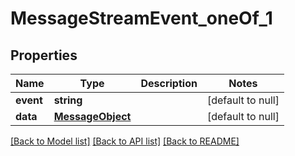 # MessageStreamEvent_oneOf_1

## Properties
Name | Type | Description | Notes
------------ | ------------- | ------------- | -------------
**event** | **string** |  | [default to null]
**data** | [**MessageObject**](MessageObject.md) |  | [default to null]

[[Back to Model list]](../README.md#documentation-for-models) [[Back to API list]](../README.md#documentation-for-api-endpoints) [[Back to README]](../README.md)


